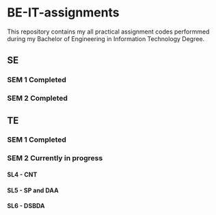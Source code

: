 # BE-IT-assignments
This repository contains my all practical assignment codes performmed during my Bachelor of Engineering in Information Technology Degree.

## SE 
### SEM 1 Completed
### SEM 2 Completed

## TE
### SEM 1 Completed
### SEM 2 Currently in progress
#### SL4 - CNT
#### SL5 - SP and DAA
#### SL6 - DSBDA
